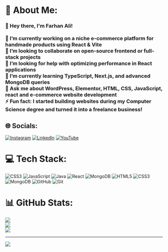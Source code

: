 # 💫 About Me:
### 👋 Hey there, I'm Farhan Ali!<br><br>🔭 I’m currently working on **a niche e-commerce platform for handmade products using React & Vite**  <br>🤝 I’m looking to collaborate on **open-source frontend or full-stack projects**  <br>💛 I’m looking for help with **optimizing performance in React applications**  <br>🌱 I’m currently learning **TypeScript, Next.js, and advanced MongoDB queries**  <br>💬 Ask me about **WordPress, Elementor, HTML, CSS, JavaScript, react and e-commerce website development**  <br>⚡ Fun fact: **I started building websites during my Computer Science degree and turned it into a freelance business!**<br>


## 🌐 Socials:
[![Instagram](https://img.shields.io/badge/Instagram-%23E4405F.svg?logo=Instagram&logoColor=white)](https://instagram.com/farhanali_002) [![LinkedIn](https://img.shields.io/badge/LinkedIn-%230077B5.svg?logo=linkedin&logoColor=white)](https://linkedin.com/in/md-farhan-ali) [![YouTube](https://img.shields.io/badge/YouTube-%23FF0000.svg?logo=YouTube&logoColor=white)](https://youtube.com/@MFACreatives) 

# 💻 Tech Stack:
![CSS3](https://img.shields.io/badge/css3-%231572B6.svg?style=for-the-badge&logo=css3&logoColor=white) ![JavaScript](https://img.shields.io/badge/javascript-%23323330.svg?style=for-the-badge&logo=javascript&logoColor=%23F7DF1E) ![Java](https://img.shields.io/badge/java-%23ED8B00.svg?style=for-the-badge&logo=openjdk&logoColor=white) ![React](https://img.shields.io/badge/react-%2320232a.svg?style=for-the-badge&logo=react&logoColor=%2361DAFB) ![MongoDB](https://img.shields.io/badge/MongoDB-%234ea94b.svg?style=for-the-badge&logo=mongodb&logoColor=white) ![HTML5](https://img.shields.io/badge/html5-%23E34F26.svg?style=for-the-badge&logo=html5&logoColor=white) ![CSS3](https://img.shields.io/badge/css3-%231572B6.svg?style=for-the-badge&logo=css3&logoColor=white) ![MongoDB](https://img.shields.io/badge/MongoDB-%234ea94b.svg?style=for-the-badge&logo=mongodb&logoColor=white) ![GitHub](https://img.shields.io/badge/github-%23121011.svg?style=for-the-badge&logo=github&logoColor=white) ![Git](https://img.shields.io/badge/git-%23F05033.svg?style=for-the-badge&logo=git&logoColor=white)
# 📊 GitHub Stats:
![](https://github-readme-stats.vercel.app/api?username=Mdfarhan-ali&theme=dark&hide_border=false&include_all_commits=true&count_private=false)<br/>
![](https://nirzak-streak-stats.vercel.app/?user=Mdfarhan-ali&theme=dark&hide_border=false)<br/>
![](https://github-readme-stats.vercel.app/api/top-langs/?username=Mdfarhan-ali&theme=dark&hide_border=false&include_all_commits=true&count_private=false&layout=compact)

---
[![](https://visitcount.itsvg.in/api?id=Mdfarhan-ali&icon=0&color=0)](https://visitcount.itsvg.in)

<!-- Proudly created with GPRM ( https://gprm.itsvg.in ) -->
